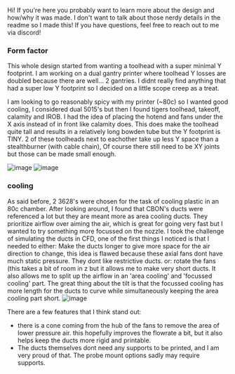 Hi! If you're here you probably want to learn more about the design and how/why it was made. I don't want to talk about those nerdy details in the readme so I made this!
If you have questions, feel free to reach out to me via discord!

### Form factor
This whole design started from wanting a toolhead with a super minimal Y footprint. I am working on a dual gantry printer where toolhead Y losses are doubled because there are well... 2 gantries. I didnt really find anything that had a super low Y footprint so I decided on a little scope creep as a treat. 

I am looking to go reasonably spicy with my printer (~80c) so I wanted good cooling, I considered dual 5015's but then I found tigers toolhead, takeoff, calamity and IROB. I had the idea of placing the hotend and fans under the X axis instead of in front like calamity does. This does make the toolhead quite tall and results in a relatively long bowden tube but the Y footprint is TINY. 2 of these toolheads next to eachother take up less Y space than a stealthburner (with cable chain), Of course there still need to be XY joints but those can be made small enough.

![image](https://github.com/user-attachments/assets/1d6f9516-790a-4afd-a3c5-7857401e8571)
![image](https://github.com/user-attachments/assets/88a10dbe-960a-4de5-8bf3-db4b17902362)



### cooling
As said before, 2 3628's were chosen for the task of cooling plastic in an 80c chamber. After looking around, I found that CBON's ducts were referenced a lot but they are meant more as area cooling ducts. They prioritize airflow over aiming the air, which is great for going very fast but I wanted to try something more focussed on the nozzle. I took the challenge of simulating the ducts in CFD, one of the first things I noticed is that I needed to either:
Make the ducts longer to give more space for the air direction to change, this idea is flawed because these axial fans dont have much static pressure. They dont like restrictive ducts.
or:
rotate the fans (this takes a bit of room in z but it allows me to make very short ducts. It also allows me to split up the airflow in an 'area cooling' and 'focussed cooling' part. The great thing about the tilt is that the focussed cooling has more length for the ducts to curve while simultaneously keeping the area cooling part short.
![image](https://github.com/user-attachments/assets/1457a6f7-a680-4e00-9b74-a8f87281f051)

There are a few features that I think stand out:
* there is a cone coming from the hub of the fans to remove the area of lower pressure air. this hopefully improves the flowrate a bit, but it also helps keep the ducts more rigid and printable. 
* The ducts themselves dont need any supports to be printed, and I am very proud of that. The probe mount options sadly may require supports. 



### 
